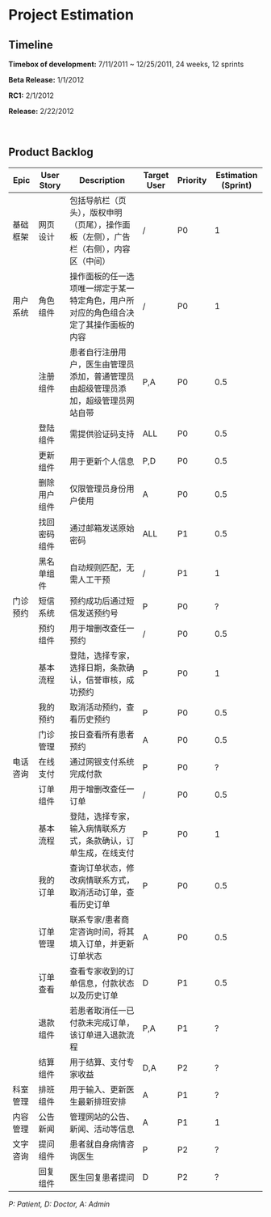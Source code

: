 

# Project Estimation #

## Timeline ##
**Timebox of development:** 7/11/2011 ~ 12/25/2011, 24 weeks, 12 sprints

**Beta Release:** 1/1/2012

**RC1:** 2/1/2012

**Release:** 2/22/2012

<br>
<h2>Product Backlog</h2>
<table><thead><th> <b>Epic</b> </th><th> <b>User Story</b> </th><th> <b>Description</b> </th><th> <b>Target User</b> </th><th> <b>Priority</b> </th><th> <b>Estimation (Sprint)</b> </th></thead><tbody>
<tr><td> 基础框架 </td><td> 网页设计 </td><td> 包括导航栏（页头），版权申明（页尾），操作面板（左侧），广告栏（右侧），内容区（中间） </td><td> / </td><td> P0 </td><td> 1 </td></tr>
<tr><td> 用户系统 </td><td> 角色组件 </td><td> 操作面板的任一选项唯一绑定于某一特定角色，用户所对应的角色组合决定了其操作面板的内容 </td><td> / </td><td> P0 </td><td> 1 </td></tr>
<tr><td>  </td><td> 注册组件 </td><td> 患者自行注册用户，医生由管理员添加，普通管理员由超级管理员添加，超级管理员网站自带 </td><td> P,A </td><td> P0 </td><td> 0.5 </td></tr>
<tr><td>  </td><td> 登陆组件 </td><td> 需提供验证码支持 </td><td> ALL </td><td> P0 </td><td> 0.5 </td></tr>
<tr><td>  </td><td> 更新组件 </td><td> 用于更新个人信息 </td><td> P,D </td><td> P0 </td><td> 0.5 </td></tr>
<tr><td>  </td><td> 删除用户组件 </td><td> 仅限管理员身份用户使用 </td><td> A </td><td> P0 </td><td> 0.5 </td></tr>
<tr><td>  </td><td> 找回密码组件 </td><td> 通过邮箱发送原始密码 </td><td> ALL </td><td> P1 </td><td> 0.5 </td></tr>
<tr><td>  </td><td> 黑名单组件 </td><td> 自动规则匹配，无需人工干预 </td><td> / </td><td> P1 </td><td> 1 </td></tr>
<tr><td> 门诊预约 </td><td> 短信系统 </td><td> 预约成功后通过短信发送预约号 </td><td> P </td><td> P0 </td><td> ? </td></tr>
<tr><td>  </td><td> 预约组件 </td><td> 用于增删改查任一预约 </td><td> / </td><td> P0 </td><td> 0.5 </td></tr>
<tr><td>  </td><td> 基本流程 </td><td> 登陆，选择专家，选择日期，条款确认，信誉审核，成功预约 </td><td> P </td><td> P0 </td><td> 1 </td></tr>
<tr><td>  </td><td> 我的预约 </td><td> 取消活动预约，查看历史预约 </td><td> P </td><td> P0 </td><td> 0.5 </td></tr>
<tr><td>  </td><td> 门诊管理 </td><td> 按日查看所有患者预约 </td><td> A </td><td> P0 </td><td> 0.5 </td></tr>
<tr><td> 电话咨询 </td><td> 在线支付 </td><td> 通过网银支付系统完成付款 </td><td> P </td><td> P0 </td><td> ? </td></tr>
<tr><td>  </td><td> 订单组件 </td><td> 用于增删改查任一订单 </td><td> / </td><td> P0 </td><td> 0.5 </td></tr>
<tr><td>  </td><td> 基本流程 </td><td> 登陆，选择专家，输入病情联系方式，条款确认，订单生成，在线支付 </td><td> P </td><td> P0 </td><td> 1 </td></tr>
<tr><td>  </td><td> 我的订单 </td><td> 查询订单状态，修改病情联系方式，取消活动订单，查看历史订单 </td><td> P </td><td> P0 </td><td> 0.5 </td></tr>
<tr><td>  </td><td> 订单管理 </td><td> 联系专家/患者商定咨询时间，将其填入订单，并更新订单状态 </td><td> A </td><td> P0 </td><td> 0.5 </td></tr>
<tr><td>  </td><td> 订单查看 </td><td> 查看专家收到的订单信息，付款状态以及历史订单 </td><td> D </td><td> P1 </td><td> 0.5 </td></tr>
<tr><td>  </td><td> 退款组件 </td><td> 若患者取消任一已付款未完成订单，该订单进入退款流程 </td><td> P,A </td><td> P1 </td><td> ? </td></tr>
<tr><td>  </td><td> 结算组件 </td><td> 用于结算、支付专家收益 </td><td> D,A </td><td> P2 </td><td> ? </td></tr>
<tr><td> 科室管理 </td><td> 排班组件 </td><td> 用于输入、更新医生最新排班安排 </td><td> A </td><td> P1 </td><td> ? </td></tr>
<tr><td> 内容管理 </td><td> 公告新闻 </td><td> 管理网站的公告、新闻、活动等信息 </td><td> A </td><td> P1 </td><td> 1 </td></tr>
<tr><td> 文字咨询 </td><td> 提问组件 </td><td> 患者就自身病情咨询医生 </td><td> P </td><td> P2 </td><td> ? </td></tr>
<tr><td>  </td><td> 回复组件 </td><td> 医生回复患者提问 </td><td> D </td><td> P2 </td><td> ? </td></tr></tbody></table>

<i>P: Patient, D: Doctor, A: Admin</i>